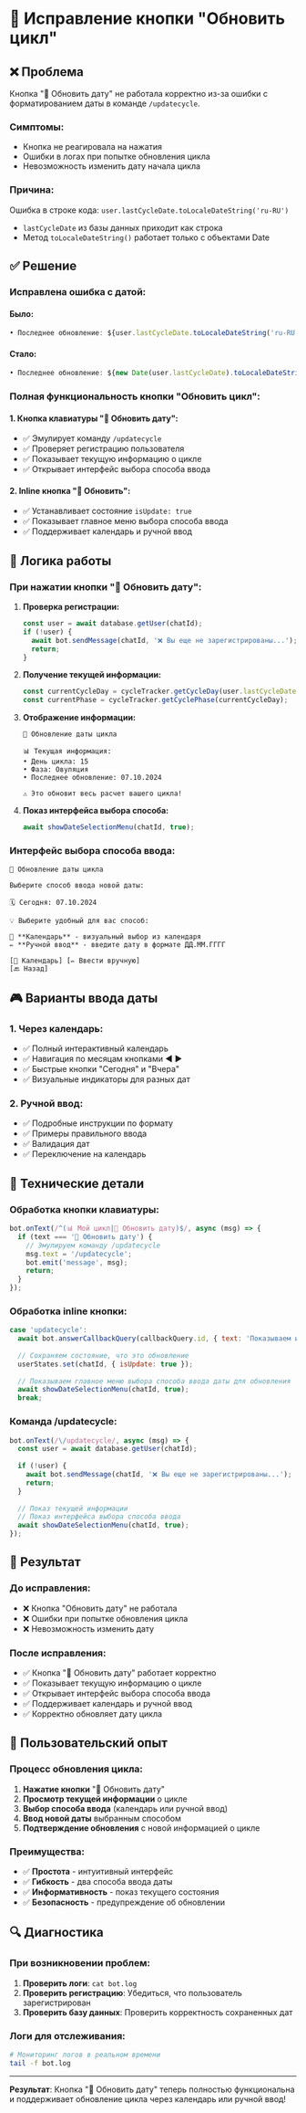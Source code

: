 # 🔧 Исправление кнопки "Обновить цикл"

## ❌ Проблема

Кнопка "🔄 Обновить дату" не работала корректно из-за ошибки с форматированием даты в команде `/updatecycle`.

### **Симптомы:**
- Кнопка не реагировала на нажатия
- Ошибки в логах при попытке обновления цикла
- Невозможность изменить дату начала цикла

### **Причина:**
Ошибка в строке кода: `user.lastCycleDate.toLocaleDateString('ru-RU')`
- `lastCycleDate` из базы данных приходит как строка
- Метод `toLocaleDateString()` работает только с объектами Date

## ✅ Решение

### **Исправлена ошибка с датой:**

#### **Было:**
```javascript
• Последнее обновление: ${user.lastCycleDate.toLocaleDateString('ru-RU')}
```

#### **Стало:**
```javascript
• Последнее обновление: ${new Date(user.lastCycleDate).toLocaleDateString('ru-RU')}
```

### **Полная функциональность кнопки "Обновить цикл":**

#### **1. Кнопка клавиатуры "🔄 Обновить дату":**
- ✅ Эмулирует команду `/updatecycle`
- ✅ Проверяет регистрацию пользователя
- ✅ Показывает текущую информацию о цикле
- ✅ Открывает интерфейс выбора способа ввода

#### **2. Inline кнопка "🔄 Обновить":**
- ✅ Устанавливает состояние `isUpdate: true`
- ✅ Показывает главное меню выбора способа ввода
- ✅ Поддерживает календарь и ручной ввод

## 🎯 Логика работы

### **При нажатии кнопки "🔄 Обновить дату":**

1. **Проверка регистрации:**
   ```javascript
   const user = await database.getUser(chatId);
   if (!user) {
     await bot.sendMessage(chatId, '❌ Вы еще не зарегистрированы...');
     return;
   }
   ```

2. **Получение текущей информации:**
   ```javascript
   const currentCycleDay = cycleTracker.getCycleDay(user.lastCycleDate);
   const currentPhase = cycleTracker.getCyclePhase(currentCycleDay);
   ```

3. **Отображение информации:**
   ```
   🔄 Обновление даты цикла

   📊 Текущая информация:
   • День цикла: 15
   • Фаза: Овуляция
   • Последнее обновление: 07.10.2024

   ⚠️ Это обновит весь расчет вашего цикла!
   ```

4. **Показ интерфейса выбора способа:**
   ```javascript
   await showDateSelectionMenu(chatId, true);
   ```

### **Интерфейс выбора способа ввода:**

```
📅 Обновление даты цикла

Выберите способ ввода новой даты:

🗓️ Сегодня: 07.10.2024

💡 Выберите удобный для вас способ:

📅 **Календарь** - визуальный выбор из календаря
✏️ **Ручной ввод** - введите дату в формате ДД.ММ.ГГГГ

[📅 Календарь] [✏️ Ввести вручную]
[🔙 Назад]
```

## 🎮 Варианты ввода даты

### **1. Через календарь:**
- ✅ Полный интерактивный календарь
- ✅ Навигация по месяцам кнопками ◀️ ▶️
- ✅ Быстрые кнопки "Сегодня" и "Вчера"
- ✅ Визуальные индикаторы для разных дат

### **2. Ручной ввод:**
- ✅ Подробные инструкции по формату
- ✅ Примеры правильного ввода
- ✅ Валидация дат
- ✅ Переключение на календарь

## 🔧 Технические детали

### **Обработка кнопки клавиатуры:**
```javascript
bot.onText(/^(📊 Мой цикл|🔄 Обновить дату)$/, async (msg) => {
  if (text === '🔄 Обновить дату') {
    // Эмулируем команду /updatecycle
    msg.text = '/updatecycle';
    bot.emit('message', msg);
    return;
  }
});
```

### **Обработка inline кнопки:**
```javascript
case 'updatecycle':
  await bot.answerCallbackQuery(callbackQuery.id, { text: 'Показываем интерфейс обновления' });
  
  // Сохраняем состояние, что это обновление
  userStates.set(chatId, { isUpdate: true });
  
  // Показываем главное меню выбора способа ввода даты для обновления
  await showDateSelectionMenu(chatId, true);
  break;
```

### **Команда /updatecycle:**
```javascript
bot.onText(/\/updatecycle/, async (msg) => {
  const user = await database.getUser(chatId);
  
  if (!user) {
    await bot.sendMessage(chatId, '❌ Вы еще не зарегистрированы...');
    return;
  }
  
  // Показ текущей информации
  // Показ интерфейса выбора способа ввода
  await showDateSelectionMenu(chatId, true);
});
```

## 🚀 Результат

### **До исправления:**
- ❌ Кнопка "Обновить дату" не работала
- ❌ Ошибки при попытке обновления цикла
- ❌ Невозможность изменить дату

### **После исправления:**
- ✅ Кнопка "🔄 Обновить дату" работает корректно
- ✅ Показывает текущую информацию о цикле
- ✅ Открывает интерфейс выбора способа ввода
- ✅ Поддерживает календарь и ручной ввод
- ✅ Корректно обновляет дату цикла

## 🎨 Пользовательский опыт

### **Процесс обновления цикла:**

1. **Нажатие кнопки** "🔄 Обновить дату"
2. **Просмотр текущей информации** о цикле
3. **Выбор способа ввода** (календарь или ручной ввод)
4. **Ввод новой даты** выбранным способом
5. **Подтверждение обновления** с новой информацией о цикле

### **Преимущества:**
- ✅ **Простота** - интуитивный интерфейс
- ✅ **Гибкость** - два способа ввода даты
- ✅ **Информативность** - показ текущего состояния
- ✅ **Безопасность** - предупреждение об обновлении

## 🔍 Диагностика

### **При возникновении проблем:**
1. **Проверить логи**: `cat bot.log`
2. **Проверить регистрацию**: Убедиться, что пользователь зарегистрирован
3. **Проверить базу данных**: Проверить корректность сохраненных дат

### **Логи для отслеживания:**
```bash
# Мониторинг логов в реальном времени
tail -f bot.log
```

---

**Результат**: Кнопка "🔄 Обновить дату" теперь полностью функциональна и поддерживает обновление цикла через календарь или ручной ввод!
